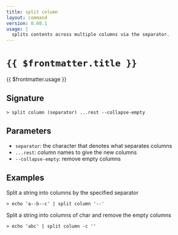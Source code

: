 ```yaml
---
title: split column
layout: command
version: 0.60.1
usage: |
  splits contents across multiple columns via the separator.
---
```


# `{{ $frontmatter.title }}`

<div style='white-space: pre-wrap;'>{{ $frontmatter.usage }}</div>

## Signature

`> split column (separator) ...rest --collapse-empty`

## Parameters

- `separator`: the character that denotes what separates columns
- `...rest`: column names to give the new columns
- `--collapse-empty`: remove empty columns

## Examples

Split a string into columns by the specified separator

```shell
> echo 'a--b--c' | split column '--'
```

Split a string into columns of char and remove the empty columns

```shell
> echo 'abc' | split column -c ''
```

